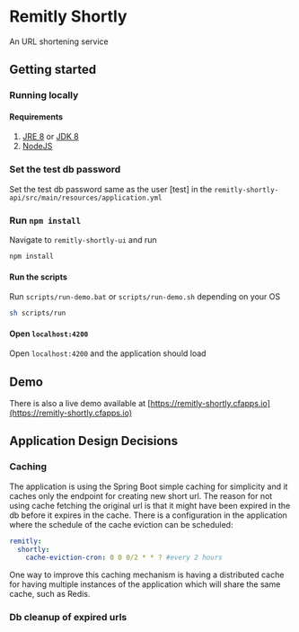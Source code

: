# Remitly Shortly
An URL shortening service

## Getting started

### Running locally
#### Requirements
1. [JRE 8](https://www.oracle.com/java/technologies/javase-jre8-downloads.html) or [JDK 8](https://www.oracle.com/java/technologies/javase/javase-jdk8-downloads.html)
2. [NodeJS](https://nodejs.org/dist/v12.16.1/node-v12.16.1-x64.msi)

### Set the test db password
Set the test db password same as the user [test] in the `remitly-shortly-api/src/main/resources/application.yml`
### Run `npm install`
Navigate to `remitly-shortly-ui` and run
```bash
npm install
```

#### Run the scripts
Run `scripts/run-demo.bat` or `scripts/run-demo.sh` depending on your OS
```bash
sh scripts/run
```
#### Open `localhost:4200`
Open `localhost:4200` and the application should load

## Demo
There is also a live demo available at [https://remitly-shortly.cfapps.io](https://remitly-shortly.cfapps.io)

## Application Design Decisions

### Caching
The application is using the Spring Boot simple caching for simplicity and it caches only the endpoint for creating new short url. The reason for not using cache fetching the original url is that it might have been expired in the db before it expires in the cache. There is a configuration in the application where the schedule of the cache eviction can be scheduled:
```yaml
remitly:
  shortly:
    cache-eviction-cron: 0 0 0/2 * * ? #every 2 hours
```
One way to improve this caching mechanism is having a distributed cache for having multiple instances of the application which will share the same cache, such as Redis.

### Db cleanup of expired urls